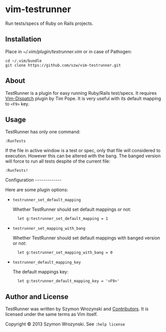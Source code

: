 vim-testrunner
==============

Run tests/specs of Ruby on Rails projects.

Installation
------------

Place in *~/.vim/plugin/testrunner.vim* or in case of Pathogen:

    cd ~/.vim/bundle
    git clone https://github.com/szw/vim-testrunner.git


About
-----

TestRunner is a plugin for easy running Ruby/Rails test/specs. It requires
[Vim-Dispatch](https://github.com/tpope/vim-dispatch) plugin by Tim Pope.  It is very useful with
its default mapping to `<F9>` key.


Usage
-----

TestRunner has only one command:

    :RunTests

If the file in active window is a test or spec, only that file will considered to execution. However
this can be altered with the bang. The banged version will force to run all tests despite of the
current file:

    :RunTests!


<div id="configuration"></div>
Configuration
-------------

Here are some plugin options:


* `testrunner_set_default_mapping`

    Whether TestRunner should set default mappings or not:

        let g:testrunner_set_default_mapping = 1


* `testrunner_set_mapping_with_bang`

    Whether TestRunner should set default mappings with banged version or not:

        let g:testrunner_set_mapping_with_bang = 0


* `testrunner_default_mapping_key`

    The default mappings key:

        let g:testrunner_default_mapping_key = '<F9>'


Author and License
------------------

TestRunner was written by Szymon Wrozynski and
[Contributors](https://github.com/szw/vim-testrunner/commits/master). It is licensed under the same
terms as Vim itself.

Copyright &copy; 2013 Szymon Wrozynski. See `:help license`
